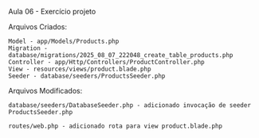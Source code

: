 Aula 06 - Exercício projeto

Arquivos Criados:

    Model - app/Models/Products.php
    Migration - database/migrations/2025_08_07_222048_create_table_products.php
    Controller - app/Http/Controllers/ProductController.php
    View - resources/views/product.blade.php
    Seeder - database/seeders/ProductsSeeder.php
    
Arquivos Modificados:

    database/seeders/DatabaseSeeder.php - adicionado invocação de seeder ProductsSeeder.php

    routes/web.php - adicionado rota para view product.blade.php
